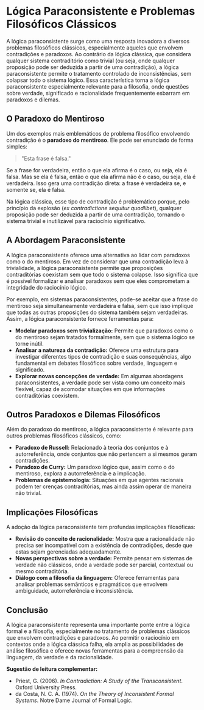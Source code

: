 
# Lógica Paraconsistente e Problemas Filosóficos Clássicos

A lógica paraconsistente surge como uma resposta inovadora a diversos problemas filosóficos clássicos, especialmente aqueles que envolvem contradições e paradoxos. Ao contrário da lógica clássica, que considera qualquer sistema contraditório como trivial (ou seja, onde qualquer proposição pode ser deduzida a partir de uma contradição), a lógica paraconsistente permite o tratamento controlado de inconsistências, sem colapsar todo o sistema lógico. Essa característica torna a lógica paraconsistente especialmente relevante para a filosofia, onde questões sobre verdade, significado e racionalidade frequentemente esbarram em paradoxos e dilemas.

## O Paradoxo do Mentiroso

Um dos exemplos mais emblemáticos de problema filosófico envolvendo contradição é o **paradoxo do mentiroso**. Ele pode ser enunciado de forma simples:

> "Esta frase é falsa."

Se a frase for verdadeira, então o que ela afirma é o caso, ou seja, ela é falsa. Mas se ela é falsa, então o que ela afirma não é o caso, ou seja, ela é verdadeira. Isso gera uma contradição direta: a frase é verdadeira se, e somente se, ela é falsa.

Na lógica clássica, esse tipo de contradição é problemático porque, pelo princípio da explosão (*ex contradictione sequitur quodlibet*), qualquer proposição pode ser deduzida a partir de uma contradição, tornando o sistema trivial e inutilizável para raciocínio significativo.

## A Abordagem Paraconsistente

A lógica paraconsistente oferece uma alternativa ao lidar com paradoxos como o do mentiroso. Em vez de considerar que uma contradição leva à trivialidade, a lógica paraconsistente permite que proposições contraditórias coexistam sem que todo o sistema colapse. Isso significa que é possível formalizar e analisar paradoxos sem que eles comprometam a integridade do raciocínio lógico.

Por exemplo, em sistemas paraconsistentes, pode-se aceitar que a frase do mentiroso seja simultaneamente verdadeira e falsa, sem que isso implique que todas as outras proposições do sistema também sejam verdadeiras. Assim, a lógica paraconsistente fornece ferramentas para:

- **Modelar paradoxos sem trivialização:** Permite que paradoxos como o do mentiroso sejam tratados formalmente, sem que o sistema lógico se torne inútil.
- **Analisar a natureza da contradição:** Oferece uma estrutura para investigar diferentes tipos de contradição e suas consequências, algo fundamental em debates filosóficos sobre verdade, linguagem e significado.
- **Explorar novas concepções de verdade:** Em algumas abordagens paraconsistentes, a verdade pode ser vista como um conceito mais flexível, capaz de acomodar situações em que informações contraditórias coexistem.

## Outros Paradoxos e Dilemas Filosóficos

Além do paradoxo do mentiroso, a lógica paraconsistente é relevante para outros problemas filosóficos clássicos, como:

- **Paradoxo de Russell:** Relacionado à teoria dos conjuntos e à autorreferência, onde conjuntos que não pertencem a si mesmos geram contradições.
- **Paradoxo de Curry:** Um paradoxo lógico que, assim como o do mentiroso, explora a autorreferência e a implicação.
- **Problemas de epistemologia:** Situações em que agentes racionais podem ter crenças contraditórias, mas ainda assim operar de maneira não trivial.

## Implicações Filosóficas

A adoção da lógica paraconsistente tem profundas implicações filosóficas:

- **Revisão do conceito de racionalidade:** Mostra que a racionalidade não precisa ser incompatível com a existência de contradições, desde que estas sejam gerenciadas adequadamente.
- **Novas perspectivas sobre a verdade:** Permite pensar em sistemas de verdade não clássicos, onde a verdade pode ser parcial, contextual ou mesmo contraditória.
- **Diálogo com a filosofia da linguagem:** Oferece ferramentas para analisar problemas semânticos e pragmáticos que envolvem ambiguidade, autorreferência e inconsistência.

## Conclusão

A lógica paraconsistente representa uma importante ponte entre a lógica formal e a filosofia, especialmente no tratamento de problemas clássicos que envolvem contradições e paradoxos. Ao permitir o raciocínio em contextos onde a lógica clássica falha, ela amplia as possibilidades de análise filosófica e oferece novas ferramentas para a compreensão da linguagem, da verdade e da racionalidade.

**Sugestão de leitura complementar:**
- Priest, G. (2006). *In Contradiction: A Study of the Transconsistent*. Oxford University Press.
- da Costa, N. C. A. (1974). *On the Theory of Inconsistent Formal Systems*. Notre Dame Journal of Formal Logic.

```
